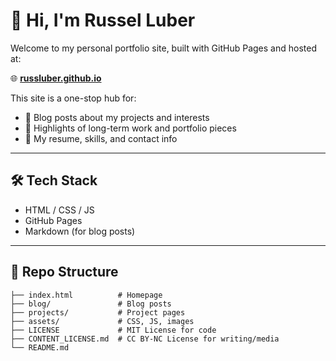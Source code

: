 # 👋 Hi, I'm Russel Luber

Welcome to my personal portfolio site, built with GitHub Pages and hosted at:

🌐 **[russluber.github.io](https://russluber.github.io/portfolio)**

This site is a one-stop hub for:
- 🧠 Blog posts about my projects and interests
- 💼 Highlights of long-term work and portfolio pieces
- 📄 My resume, skills, and contact info

---

## 🛠️ Tech Stack

- HTML / CSS / JS
- GitHub Pages
- Markdown (for blog posts)

---

## 📁 Repo Structure

```plaintext
├── index.html          # Homepage
├── blog/               # Blog posts
├── projects/           # Project pages
├── assets/             # CSS, JS, images
├── LICENSE             # MIT License for code
├── CONTENT_LICENSE.md  # CC BY-NC License for writing/media
└── README.md
```
